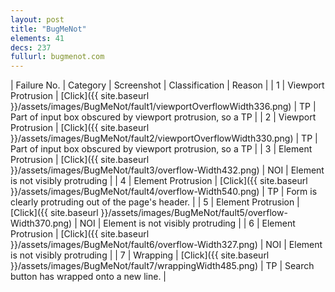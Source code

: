 ```yaml
---
layout: post
title: "BugMeNot"
elements: 41
decs: 237
fullurl: bugmenot.com
---
```

| Failure No. | Category | Screenshot | Classification | Reason | 
| 1 | Viewport Protrusion | [Click]({{ site.baseurl }}/assets/images/BugMeNot/fault1/viewportOverflowWidth336.png) | TP | Part of input box obscured by viewport protrusion, so a TP |
| 2 | Viewport Protrusion | [Click]({{ site.baseurl }}/assets/images/BugMeNot/fault2/viewportOverflowWidth330.png) | TP | Part of input box obscured by viewport protrusion, so a TP |
| 3 | Element Protrusion | [Click]({{ site.baseurl }}/assets/images/BugMeNot/fault3/overflow-Width432.png) | NOI | Element is not visibly protruding |
| 4 | Element Protrusion | [Click]({{ site.baseurl }}/assets/images/BugMeNot/fault4/overflow-Width540.png) | TP | Form is clearly protruding out of the page's header. |
| 5 | Element Protrusion | [Click]({{ site.baseurl }}/assets/images/BugMeNot/fault5/overflow-Width370.png) | NOI | Element is not visibly protruding |
| 6 | Element Protrusion | [Click]({{ site.baseurl }}/assets/images/BugMeNot/fault6/overflow-Width327.png) | NOI | Element is not visibly protruding |
| 7 | Wrapping | [Click]({{ site.baseurl }}/assets/images/BugMeNot/fault7/wrappingWidth485.png) | TP | Search button has wrapped onto a new line. |
